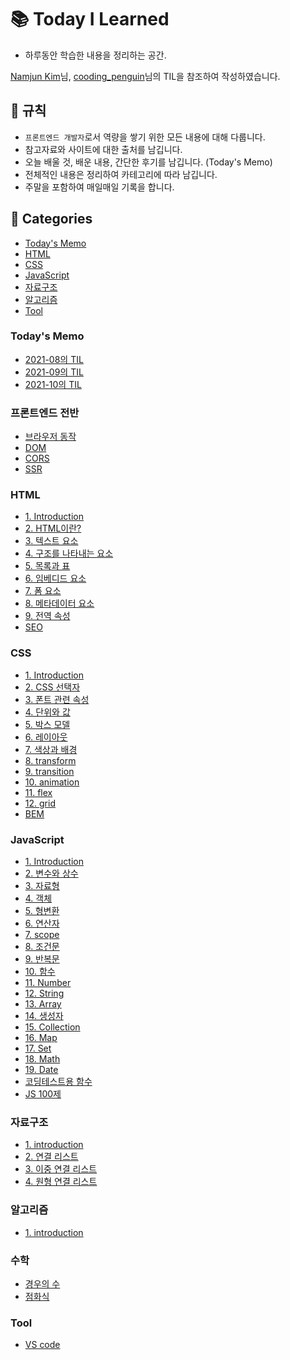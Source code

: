 # 📚 Today I Learned

- 하루동안 학습한 내용을 정리하는 공간.

[Namjun Kim](https://github.com/namjunemy/TIL)님, [cooding_penguin](https://www.instagram.com/cooding_penguin/)님의 TIL을 참조하여 작성하였습니다.

## 📢 규칙

- `프론트엔드 개발자`로서 역량을 쌓기 위한 모든 내용에 대해 다룹니다.
- 참고자료와 사이트에 대한 출처를 남깁니다.
- 오늘 배울 것, 배운 내용, 간단한 후기를 남깁니다. (Today's Memo)
- 전체적인 내용은 정리하여 카테고리에 따라 남깁니다.
- 주말을 포함하여 매일매일 기록을 합니다.

## 📁 Categories

- [Today's Memo](#todays-memo)
- [HTML](#html)
- [CSS](#css)
- [JavaScript](#javascript)
- [자료구조](#자료구조)
- [알고리즘](#알고리즘)
- [Tool](#tool)

### Today's Memo

- [2021-08의 TIL](Today's%20Memo/2021-08)
- [2021-09의 TIL](Today's%20Memo/2021-09)
- [2021-10의 TIL](Today's%20Memo/2021-10)

### 프론트엔드 전반

- [브라우저 동작](FrontEnd/browser-rendering.md)
- [DOM](FrontEnd/DOM.md)
- [CORS](FrontEnd/CORS.md)
- [SSR](FrontEnd/SSR.md)

### HTML

- [1. Introduction](HTML/1.%20Introduction.md)
- [2. HTML이란?](HTML/2.%20what-is-html.md)
- [3. 텍스트 요소](HTML/3.%20text-element.md)
- [4. 구조를 나타내는 요소](HTML/4.%20structure-element.md)
- [5. 목록과 표](HTML/5.%20list-and-table.md)
- [6. 임베디드 요소](HTML/6.%20embedded-element.md)
- [7. 폼 요소](HTML/7.%20form-element.md)
- [8. 메타데이터 요소](HTML/8.%20meta-element.md)
- [9. 전역 속성](HTML/9.%20global-attributes.md)
- [SEO](HTML/SEO.md)

### CSS

- [1. Introduction](CSS/1.%20introduction.md)
- [2. CSS 선택자](CSS/2.%20selector.md)
- [3. 폰트 관련 속성](CSS/3.%20font.md)
- [4. 단위와 값](CSS/4.%20unit.md)
- [5. 박스 모델](CSS/5.%20box-model.md)
- [6. 레이아웃](CSS/6.%20layout.md)
- [7. 색상과 배경](CSS/7.%20color-and-background.md)
- [8. transform](CSS/8.%20transform.md)
- [9. transition](CSS/9.%20transition.md)
- [10. animation](CSS/10.%20animation.md)
- [11. flex](CSS/11.%20flex.md)
- [12. grid](CSS/12.%20grid.md)
- [BEM](CSS/BEM.md)

### JavaScript

- [1. Introduction](JavaScript/1.%20introduction.md)
- [2. 변수와 상수](JavaScript/2.%20변수와%20상수.md)
- [3. 자료형](JavaScript/3.%20자료형.md)
- [4. 객체](JavaScript/4.%20객체.md)
- [5. 형변환](JavaScript/5.%20형변환.md)
- [6. 연산자](JavaScript/6.%20연산자.md)
- [7. scope](JavaScript/7.%20scope.md)
- [8. 조건문](JavaScript/8.%20조건문.md)
- [9. 반복문](JavaScript/9.%20반복문.md)
- [10. 함수](JavaScript/10.%20함수.md)
- [11. Number](JavaScript/11.%20Number.md)
- [12. String](JavaScript/12.%20String.md)
- [13. Array](JavaScript/13.%20Array.md)
- [14. 생성자](JavaScript/14.%20생성자.md)
- [15. Collection](JavaScript/15.%20Collection.md)
- [16. Map](JavaScript/16.%20Map.md)
- [17. Set](JavaScript/17.%20Set.md)
- [18. Math](JavaScript/18.%20Math.md)
- [19. Date](JavaScript/19.%20Date.md)
- [코딩테스트용 함수](JavaScript/coding-test.md)
- [JS 100제](JavaScript/JS100.md)

### 자료구조

- [1. introduction](자료구조/1.%20introduction.md)
- [2. 연결 리스트](자료구조/2.%20연결%20리스트.md)
- [3. 이중 연결 리스트](자료구조/3.%20이중%20연결%20리스트.md)
- [4. 원형 연결 리스트](자료구조/4.%20원형%20연결%20리스트.md)

### 알고리즘

- [1. introduction](Algorithm/1.%20introduction.md)

### 수학

- [경우의 수](수학/경우의수.md)
- [점화식](수학/점화식.md)

### Tool

- [VS code](Tool/vs-code.md)
